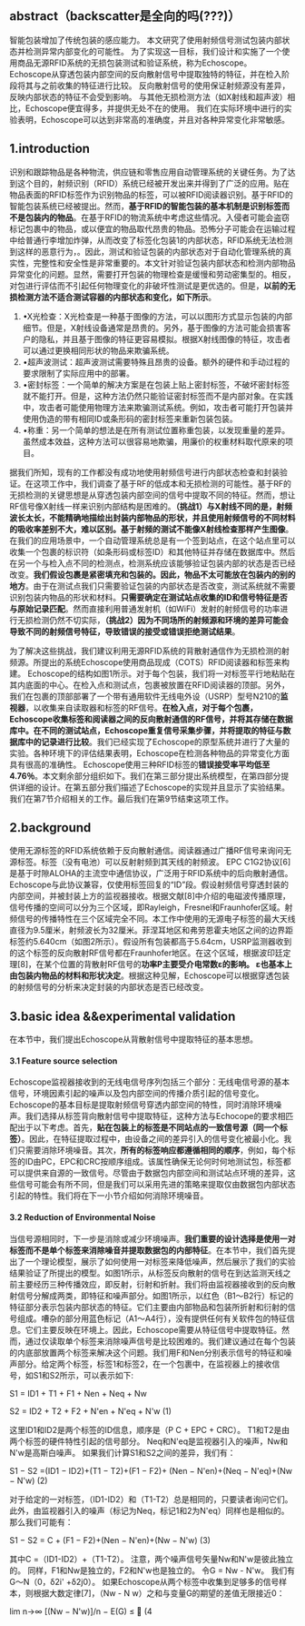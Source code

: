 ## abstract（backscatter是全向的吗(???)）
智能包装增加了传统包装的感应能力。 本文研究了使用射频信号测试包装内部状态并检测异常内部变化的可能性。 为了实现这一目标，我们设计和实施了一个使用商品无源RFID系统的无损包装测试和验证系统，称为Echoscope。 Echoscope从穿透包装内部空间的反向散射信号中提取独特的特征，并在检入阶段将其与之前收集的特征进行比较。 反向散射信号的使用保证射频源没有差异，反映内部状态的特征不会受到影响。 与其他无损检测方法（如X射线和超声波）相比，Echoscope便宜得多，并提供无处不在的使用。 我们在实际环境中进行的实验表明，Echoscope可以达到非常高的准确度，并且对各种异常变化非常敏感。
## 1.introduction
识别和跟踪物品是各种物流，供应链和零售应用自动管理系统的关键任务。为了达到这个目的，射频识别（RFID）系统已经被开发出来并得到了广泛的应用。贴在物品表面的RFID标签作为识别物品的标签，可以被RFID阅读器识别。基于RFID的智能包装系统已经被提出。然而，**基于RFID的智能包装的基本机制是识别标签而不是包装内的物品**。在基于RFID的物流系统中考虑这些情况。入侵者可能会盗窃标记包裹中的物品，或以便宜的物品取代昂贵的物品。恐怖分子可能会在运输过程中给普通行李增加炸弹，从而改变了标签化包装1的内部状态，RFID系统无法检测到这样的恶意行为，。因此，测试和验证包装的内部状态对于自动化管理系统的真实性，完整性和安全性是非常重要的。本文针对验证包装内部状态和检测内部物品异常变化的问题。显然，需要打开包装的物理检查是缓慢和劳动密集型的。相反，对包进行评估而不引起任何物理变化的非破坏性测试是更优选的。但是，**以前的无损检测方法不适合测试容器的内部状态和变化，如下所示**。
1. •X光检查：X光检查是一种基于图像的方法，可以以图形方式显示包装的内部细节。但是，X射线设备通常是昂贵的。另外，基于图像的方法可能会损害客户的隐私，并且基于图像的特征更容易模拟。根据X射线图像的特征，攻击者可以通过更换相同形状的物品来欺骗系统。 
2. •超声波测试：超声波测试需要特殊且昂贵的设备。额外的硬件和手动过程的要求限制了实际应用中的部署。 
3. •密封标签：一个简单的解决方案是在包装上贴上密封标签，不破坏密封标签就不能打开。但是，这种方法仍然只能验证密封标签而不是内部对象。在实践中，攻击者可能使用物理方法来欺骗测试系统。例如，攻击者可能打开包装并使用伪造的带有相同ID或条形码的密封标签来重新包装包装。 
4. •称重：另一个简单的想法是在所有测试位置称重包装，以发现重量的差异。虽然成本效益，这种方法可以很容易地欺骗，用廉价的权重材料取代原来的项目。

据我们所知，现有的工作都没有成功地使用射频信号进行内部状态检查和封装验证。在这项工作中，我们调查了基于RF的低成本和无损检测的可能性。基于RF的无损检测的关键思想是从穿透包装内部空间的信号中提取不同的特征。然而，想让RF信号像X射线一样来识别内部结构是困难的。**（挑战1）与X射线不同的是，射频波长太长，不能精确地描绘出封装内部物品的形状，并且使用射频信号的不同材料的吸收率差别不大，难以区别。基于射频的测试不能像X射线检查那样产生图像**。在我们的应用场景中，一个自动管理系统总是有一个签到站点，在这个站点里可以收集一个包裹的标识符（如条形码或标签ID）和其他特征并存储在数据库中。然后在另一个与检入点不同的检测点，检测系统应该能够验证包装内部的状态是否已经改变。**我们假设包裹是紧密填充和包装的。因此，物品不太可能放在包装内的别的地方**。由于在测试点我们只需要验证包装的内部状态是否改变，测试系统就不需要识别包装内物品的形状和材料。**只需要确定在测试站点收集的ID和信号特征是否与原始记录匹配**。然而直接利用普通发射机（如WiFi）发射的射频信号的功率进行无损检测仍然不切实际，**（挑战2）因为不同场所的射频源和环境的差异可能会导致不同的射频信号特征，导致错误的接受或错误拒绝测试结果**。

为了解决这些挑战，我们建议利用无源RFID系统的背散射通信作为无损检测的射频源。所提出的系统Echoscope使用商品现成（COTS）RFID阅读器和标签来构建。 Echoscope的结构如图1所示。对于每个包装，我们将一对标签平行地粘贴在其内底面的中心。在检入点和测试点，包裹被放置在RFID阅读器的顶部。另外，我们在包裹的顶部部署了一个带有通用软件无线电外设（USRP）型号N210的**监视器**，以收集来自读取器和标签的RF信号。**在检入点，对于每个包裹，Echoscope收集标签和阅读器之间的反向散射通信的RF信号，并将其存储在数据库中。在不同的测试站点，Echoscope重复信号采集步骤，并将提取的特征与数据库中的记录进行比较**。我们已经实现了Echoscope的原型系统并进行了大量的实验。各种环境下的评估结果表明，Echoscope在检测各种物品的异常变化方面具有很高的准确性。 Echoscope使用三种RFID标签的**错误接受率平均低至4.76％**。本文剩余部分组织如下。我们在第三部分提出系统模型，在第四部分提供详细的设计。在第五部分我们描述了Echoscope的实现并且显示了实验结果。我们在第7节介绍相关的工作。最后我们在第9节结束这项工作。
## 2.background
使用无源标签的RFID系统依赖于反向散射通信。阅读器通过广播RF信号来询问无源标签。标签（没有电池）可以反射射频到其天线的射频波。 EPC C1G2协议[6]是基于时隙ALOHA的主流空中通信协议，广泛用于RFID系统中的后向散射通信。 Echoscope与此协议兼容，仅使用标签回复的“ID”段。假设射频信号穿透封装的内部空间，并被封装上方的监视器接收。根据文献[8]中介绍的电磁波传播原理，信号传播的空间可以分为三个区域，即Rayleigh，Fresnel和Fraunhofer区域。射频信号的传播特性在三个区域完全不同。本工作中使用的无源电子标签的最大天线直径为9.5厘米，射频波长为32厘米。菲涅耳地区和弗劳恩霍夫地区之间的边界距标签约5.640cm（如图2所示）。假设所有包装都高于5.64cm，USRP监测器收到的这个标签的反向散射RF信号都在Fraunhofer地区。在这个区域，根据波印廷定理[8]，在某个位置的背散射RF信号的**功率P主要受介电常数ε的影响。 ε也基本上由包装内物品的材料和形状决定**。根据这种见解，Echoscope可以根据穿透包装的射频信号的分析来决定封装的内部状态是否已经改变。
## 3.basic idea &&experimental validation
在本节中，我们提出Echoscope从背散射信号中提取特征的基本思想。
#### 3.1 Feature source selection
Echoscope监视器接收到的无线电信号序列包括三个部分：无线电信号源的基本信号，环境因素引起的噪声以及包内部空间的传播介质引起的信号变化。 Echoscope的基本目标是提取射频信号穿透内部空间的特性，同时消除环境噪声。我们选择从标签背向散射信号中提取特征，这种方法与Echocope的要求相匹配出于以下考虑。首先，**贴在包装上的标签是不同站点的一致信号源（同一个标签）**。因此，在特征提取过程中，由设备之间的差异引入的信号变化被最小化。我们只需要消除环境噪音。其次，**所有的标签响应都遵循相同的顺序**，例如，每个标签的ID由PC，EPC和CRC按顺序组成。该属性确保无论何时何地测试包，标签都可以提供来自源的一致信号。尽管由于数据包内部空间和测试站点环境的差异，这些信号可能会有所不同，但是我们可以采用先进的策略来提取仅由数据包内部状态引起的特性。我们将在下一小节介绍如何消除环境噪音。

#### 3.2 Reduction of Environmental Noise
当信号源相同时，下一步是消除或减少环境噪声。**我们重要的设计选择是使用一对标签而不是单个标签来消除噪音并提取数据包的内部特征**。在本节中，我们首先提出了一个理论模型，展示了如何使用一对标签来降低噪声，然后展示了我们的实验结果验证了所提出的模型。如图1所示，从标签反向散射的信号在到达监测天线之前主要经历三种传播效应，即反射，衍射和折射。我们将由监视器接收到的反向散射信号分解成两类，即特征和噪声部分。如图1所示，以红色（B1〜B2行）标记的特征部分表示包装内部状态的特征。它们主要由内部物品和包装所折射和衍射的信号组成。嘈杂的部分用蓝色标记（A1〜A4行），没有提供任何有关软件包的特征信息。它们主要反映在环境上。因此，Echoscope需要从特征信号中提取特征。然而，通过仅读取单个标签来消除噪声信号是比较困难的。我们建议通过在每个包装的内底部放置两个标签来解决这个问题。我们用F和Nen分别表示信号的特征和噪声部分。给定两个标签，标签1和标签2，在一个包裹中，在监视器上的接收信号，如S1和S2所示，可以表示如下:

S1 = ID1 + T1 + F1 + Nen + Neq + Nw

S2 = ID2 + T2 + F2 + N'en + N'eq + N'w   (1)

这里ID1和ID2是两个标签的ID信息，顺序是（P C + EPC + CRC）。 T1和T2是由两个标签的硬件特性引起的信号部分。 Neq和N'eq是监视器引入的噪声，Nw和N'w是高斯白噪声。 如果我们计算S1和S2之间的差异，我们有：

S1 − S2 =(ID1 − ID2)+(T1 − T2)+(F1 − F2)+ (Nen − N'en)+(Neq − N'eq)+(Nw − N'w) (2)

对于给定的一对标签，（ID1-ID2）和（T1-T2）总是相同的，只要读者询问它们。 此外，由监视器引入的噪声（标记为Neq，标记1和2为N'eq）同样也是相似的。 那么我们可能有：

S1 − S2 = C + (F1 − F2)+(Nen − N'en)+(Nw − N'w) (3)

其中C =（ID1-ID2）+（T1-T2）。 注意，两个噪声信号矢量Nw和N'w是彼此独立的。 同样，F1和Nw是独立的，F2和N'w也是独立的。 令G = Nw - N'w。 我们有G〜N（0，δ2i' +δ2j0）。 如果Echoscope从两个标签中收集到足够多的信号样本，则根据大数定律[7]，（Nw - N w）之和与变量G的期望的差值无限接近0：

lim n→∞ [(Nw − N'w)]/n − E(G) ≤  (4
